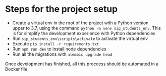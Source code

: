# Steps for the project setup

- Create a virtual env in the root of the project with a Python version upper to 3.7, using the command `python -m venv sip_students_env`. This is for simplify the development experience with Python dependencies
- Run `sip_students_env\scripts\activate` to activate the virtual env
- Execute `pip install -r requirements.txt`
- Run `npm run dev` to install node dependencies
- Run all the migrations with `alembic upgrade head`

Once development has finished, all this proccess should be automated in a Docker file
